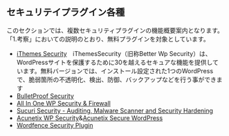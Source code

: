 ## セキュリテイプラグイン各種

このセクションでは、複数セキュリティプラグインの機能概要案内となります。「1.考察」においての説明のとおり、無料プラグインを対象としています。

- [iThemes Security](https://wordpress.org/plugins/better-wp-security/)　iThemesSecurity（旧称Better Wp Security）は、WordPressサイトを保護するために30を越えるセキュアな機能を提供しています。無料バージョンでは、インストール設定された1つのWordPressで、脆弱箇所の不透明化、検出、防御、バックアップなどを行う事ができます
- [BulletProof Security](https://wordpress.org/plugins/bulletproof-security/)
- [All In One WP Security & Firewall](https://ja.wordpress.org/plugins/all-in-one-wp-security-and-firewall/)
- [Sucuri Security - Auditing, Malware Scanner and Security Hardening](https://wordpress.org/plugins/sucuri-scanner/)
- [Acunetix WP Security](https://wordpress.org/plugins/wp-security-scan/)&[Acunetix Secure WordPress](https://wordpress.org/plugins/secure-wordpress/)
- [Wordfence Security Plugin](https://en-gb.wordpress.org/plugins/wordfence/)
